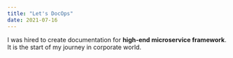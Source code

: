 ```yaml
---
title: "Let's DocOps"
date: 2021-07-16
---
```


I was hired to create documentation for **high-end microservice framework**. It is the start of my journey in corporate world. 